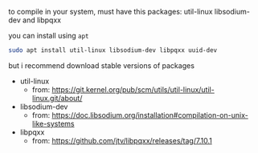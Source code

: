 to compile in your system, must have this packages: util-linux libsodium-dev and libpqxx

you can install using `apt`
```bash
sudo apt install util-linux libsodium-dev libpqxx uuid-dev
```

but i recommend download stable versions of packages
- util-linux
   - from: https://git.kernel.org/pub/scm/utils/util-linux/util-linux.git/about/
 - libsodium-dev
   - from: https://doc.libsodium.org/installation#compilation-on-unix-like-systems
 - libpqxx
   - from: https://github.com/jtv/libpqxx/releases/tag/7.10.1